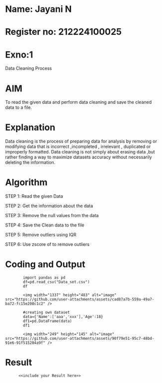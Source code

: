 # Name: Jayani N
# Register no: 212224100025


# Exno:1
Data Cleaning Process

# AIM
To read the given data and perform data cleaning and save the cleaned data to a file.

# Explanation
Data cleaning is the process of preparing data for analysis by removing or modifying data that is incorrect ,incompleted , irrelevant , duplicated or improperly formatted. Data cleaning is not simply about erasing data ,but rather finding a way to maximize datasets accuracy without necessarily deleting the information.

# Algorithm
STEP 1: Read the given Data

STEP 2: Get the information about the data

STEP 3: Remove the null values from the data

STEP 4: Save the Clean data to the file

STEP 5: Remove outliers using IQR

STEP 6: Use zscore of to remove outliers

# Coding and Output
            import pandas as pd
            df=pd.read_csv("Data_set.csv")
            df

            <img width="1337" height="483" alt="image" src="https://github.com/user-attachments/assets/cad87a7b-559a-49a7-ba72-fc15e200c1c2" />

            #creating own dataset
            data={'Name':['aaa','xxx'],'Age':18}
            df1=pd.DataFrame(data)
            df1

            <img width="249" height="145" alt="image" src="https://github.com/user-attachments/assets/90f79e51-95c7-48bd-91e6-91f515284a9f" />




# Result
          <<include your Result here>>
